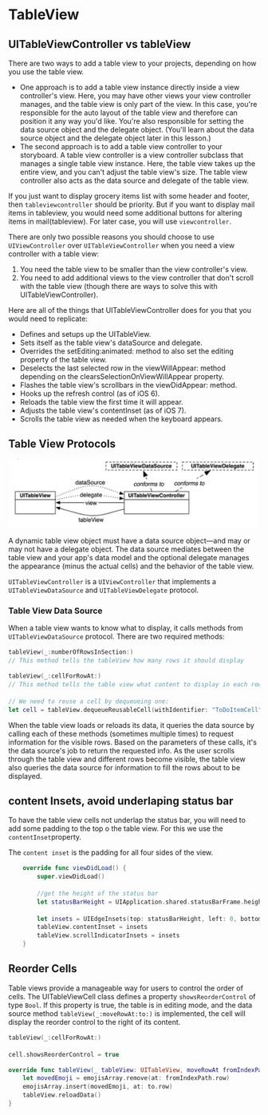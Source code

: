 # TableView

## UITableViewController vs tableView

There are two ways to add a table view to your projects, depending on how you use the table view.

* One approach is to add a table view instance directly inside a view controller's view. Here, you may have other views your view controller manages, and the table view is only part of the view. In this case, you're responsible for the auto layout of the table view and therefore can position it any way you'd like. You're also responsible for setting the data source object and the delegate object. (You'll learn about the data source object and the delegate object later in this lesson.)
* The second approach is to add a table view controller to your storyboard. A table view controller is a view controller subclass that manages a single table view instance. Here, the table view takes up the entire view, and you can't adjust the table view's size. The table view controller also acts as the data source and delegate of the table view.

If you just want to display grocery items list with some header and footer, then `tableviewcontroller` should be priority. But if you want to display mail items in tableview, you would need some additional buttons for altering items in mail(tableview). For later case, you will use `viewcontroller`.

There are only two possible reasons you should choose to use `UIViewController` over `UITableViewController` when you need a view controller with a table view:

1. You need the table view to be smaller than the view controller's view.
2. You need to add additional views to the view controller that don't scroll with the table view (though there are ways to solve this with UITableViewController).

Here are all of the things that UITableViewController does for you that you would need to replicate:

* Defines and setups up the UITableView.
* Sets itself as the table view's dataSource and delegate.
* Overrides the setEditing:animated: method to also set the editing property of the table view.
* Deselects the last selected row in the viewWillAppear: method depending on the clearsSelectionOnViewWillAppear property.
* Flashes the table view's scrollbars in the viewDidAppear: method.
* Hooks up the refresh control (as of iOS 6).
* Reloads the table view the first time it will appear.
* Adjusts the table view's contentInset (as of iOS 7).
* Scrolls the table view as needed when the keyboard appears.

## Table View Protocols

![UITableView diagram](tableView.png)

A dynamic table view object must have a data source object—and may or may not have a delegate object. The data source mediates between the table view and your app's data model and the optional delegate manages the appearance (minus the actual cells) and the behavior of the table view.

`UITableViewController` is a `UIViewController` that implements a `UITableViewDataSource` and `UITableViewDelegate` protocol.

### Table View Data Source

When a table view wants to know what to display, it calls methods from `UITableViewDataSource` protocol. There are two required methods:

```Swift
tableView(_:numberOfRowsInSection:)
// This method tells the tableView how many rows it should display
```

```Swift
tableView(_:cellForRowAt:)
// This method tells the table view what content to display in each row

// We need to reuse a cell by dequeueing one:
let cell = tableView.dequeueReusableCell(withIdentifier: "ToDoItemCell", for: indexPath)

```

When the table view loads or reloads its data, it queries the data source by calling each of these methods (sometimes multiple times) to request information for the visible rows. Based on the parameters of these calls, it's the data source's job to return the requested info. As the user scrolls through the table view and different rows become visible, the table view also queries the data source for information to fill the rows about to be displayed.

## content Insets, avoid underlaping status bar

To have the table view cells not underlap the status bar, you will need to add some padding to the top o the table view. For this we use the `contentInset`property.

The `content inset` is the padding for all four sides of the view.

```Swift
    override func viewDidLoad() {
        super.viewDidLoad()

        //get the height of the status bar
        let statusBarHeight = UIApplication.shared.statusBarFrame.height

        let insets = UIEdgeInsets(top: statusBarHeight, left: 0, bottom: 0, right: 0)
        tableView.contentInset = insets
        tableView.scrollIndicatorInsets = insets
    }
```

## Reorder Cells

Table views provide a manageable way for users to control the order of cells. The UITableViewCell class defines a property `showsReorderControl` of type `Bool`. If this property is true, the table is in editing mode, and the data source method `tableView(_:moveRowAt:to:)` is implemented, the cell will display the reorder control to the right of its content.

```Swift
tableView(_:cellForRowAt:)

cell.showsReorderControl = true
```

```swift
override func tableView(_ tableView: UITableView, moveRowAt fromIndexPath: IndexPath, to: IndexPath) {
    let movedEmoji = emojisArray.remove(at: fromIndexPath.row)
    emojisArray.insert(movedEmoji, at: to.row)
    tableView.reloadData()
}
```